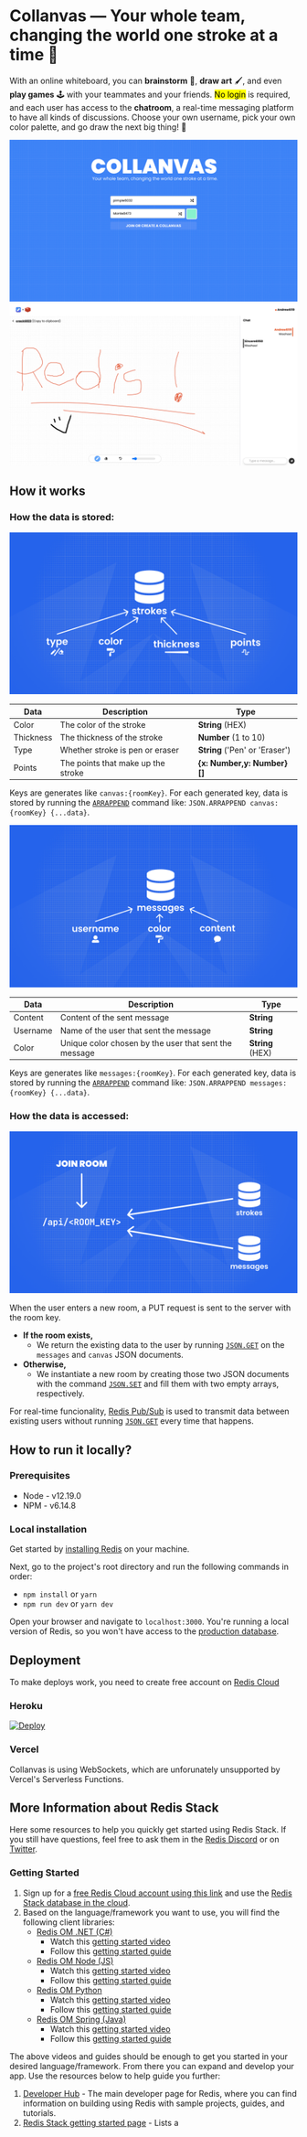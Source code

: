 # Collanvas — Your whole team, changing the world one stroke at a time 🎨

With an online whiteboard, you can **brainstorm** 🧠, **draw art** 🖌️, and even **play games** 🕹️ with your teammates and your friends. <mark>No login</mark> is required, and each user has access to the **chatroom**, a real-time messaging platform to have all kinds of discussions. Choose your own username, pick your own color palette, and go draw the next big thing! 🚀

<img src="assets/screenshot-1.png" alt="Collanvas Home Page"/>
<img src="assets/screenshot-2.png" alt="Collanvas Room Page with a drawing of the text 'Redis' and a smiley face, and 2 chat messages from different people spelling 'Woohoo!'"/>

## How it works

### How the data is stored:

![Strokes data model](assets/strokes-data.png)

| Data      | Description                        | Type                           |
| --------- | ---------------------------------- | ------------------------------ |
| Color     | The color of the stroke            | **String** (HEX)               |
| Thickness | The thickness of the stroke        | **Number** (1 to 10)           |
| Type      | Whether stroke is pen or eraser    | **String** ('Pen' or 'Eraser') |
| Points    | The points that make up the stroke | **{x: Number,y: Number}[]**    |

Keys are generates like `canvas:{roomKey}`. For each generated key, data is stored by running the [`ARRAPPEND`](https://redis.io/commands/json.arrappend/) command like: `JSON.ARRAPPEND canvas:{roomKey} {...data}`.

![Messages data model](assets/messages-data.png)

| Data     | Description                                           | Type             |
| -------- | ----------------------------------------------------- | ---------------- |
| Content  | Content of the sent message                           | **String**       |
| Username | Name of the user that sent the message                | **String**       |
| Color    | Unique color chosen by the user that sent the message | **String** (HEX) |

Keys are generates like `messages:{roomKey}`. For each generated key, data is stored by running the [`ARRAPPEND`](https://redis.io/commands/json.arrappend/) command like: `JSON.ARRAPPEND messages:{roomKey} {...data}`.

### How the data is accessed:

![How data is accessed](assets/data-access.png)

When the user enters a new room, a PUT request is sent to the server with the room key.

- **If the room exists,**
  - We return the existing data to the user by running [`JSON.GET`](https://redis.io/commands/json.get/) on the `messages` and `canvas` JSON documents.
- **Otherwise,**
  - We instantiate a new room by creating those two JSON documents with the command [`JSON.SET`](https://redis.io/commands/json.set/) and fill them with two empty arrays, respectively.

For real-time funcionality, [Redis Pub/Sub](https://redis.io/docs/manual/pubsub/) is used to transmit data between existing users without running [`JSON.GET`](https://redis.io/commands/json.get/) every time that happens.

## How to run it locally?

### Prerequisites

- Node - v12.19.0
- NPM - v6.14.8

### Local installation

Get started by [installing Redis](https://redis.io/docs/getting-started/installation/) on your machine.

Next, go to the project's root directory and run the following commands in order:

- `npm install` or `yarn`
- `npm run dev` or `yarn dev`

Open your browser and navigate to `localhost:3000`. You're running a local version of Redis, so you won't have access to the [production database](https://collanvas.herokuapp.com/).

## Deployment

To make deploys work, you need to create free account on [Redis Cloud](https://redis.info/try-free-dev-to)

### Heroku

[![Deploy](https://www.herokucdn.com/deploy/button.svg)](https://heroku.com/deploy)

### Vercel

Collanvas is using WebSockets, which are unforunately unsupported by Vercel's Serverless Functions.

## More Information about Redis Stack

Here some resources to help you quickly get started using Redis Stack. If you still have questions, feel free to ask them in the [Redis Discord](https://discord.gg/redis) or on [Twitter](https://twitter.com/redisinc).

### Getting Started

1. Sign up for a [free Redis Cloud account using this link](https://redis.info/try-free-dev-to) and use the [Redis Stack database in the cloud](https://developer.redis.com/create/rediscloud).
1. Based on the language/framework you want to use, you will find the following client libraries:
   - [Redis OM .NET (C#)](https://github.com/redis/redis-om-dotnet)
     - Watch this [getting started video](https://www.youtube.com/watch?v=ZHPXKrJCYNA)
     - Follow this [getting started guide](https://redis.io/docs/stack/get-started/tutorials/stack-dotnet/)
   - [Redis OM Node (JS)](https://github.com/redis/redis-om-node)
     - Watch this [getting started video](https://www.youtube.com/watch?v=KUfufrwpBkM)
     - Follow this [getting started guide](https://redis.io/docs/stack/get-started/tutorials/stack-node/)
   - [Redis OM Python](https://github.com/redis/redis-om-python)
     - Watch this [getting started video](https://www.youtube.com/watch?v=PPT1FElAS84)
     - Follow this [getting started guide](https://redis.io/docs/stack/get-started/tutorials/stack-python/)
   - [Redis OM Spring (Java)](https://github.com/redis/redis-om-spring)
     - Watch this [getting started video](https://www.youtube.com/watch?v=YhQX8pHy3hk)
     - Follow this [getting started guide](https://redis.io/docs/stack/get-started/tutorials/stack-spring/)

The above videos and guides should be enough to get you started in your desired language/framework. From there you can expand and develop your app. Use the resources below to help guide you further:

1. [Developer Hub](https://redis.info/devhub) - The main developer page for Redis, where you can find information on building using Redis with sample projects, guides, and tutorials.
1. [Redis Stack getting started page](https://redis.io/docs/stack/) - Lists a
